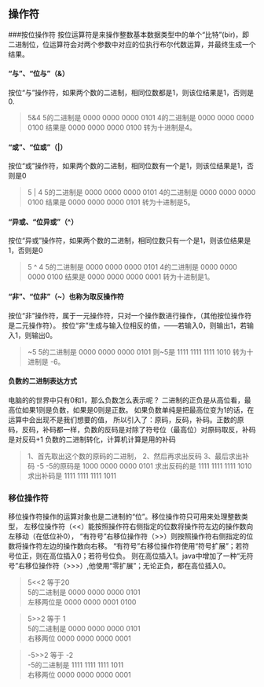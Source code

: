 ## 操作符
###按位操作符
按位运算符是来操作整数基本数据类型中的单个“比特”(bir)，即二进制位，位运算符会对两个参数中对应的位执行布尔代数运算，并最终生成一个结果。<br>
#### “与”、“位与”（&）
按位“与”操作符，如果两个数的二进制，相同位数都是1，则该位结果是1，否则是0.
> 5&4
> 5的二进制是  0000 0000 0000 0101
> 4的二进制是  0000 0000 0000 0100
> 结果是       0000 0000 0000 0100  转为十进制是4。

#### “或”、“位或”（|）
按位“或”操作符，如果两个数的二进制，相同位数有一个是1，则该位结果是1，否则是0
> 5 | 4
> 5的二进制是  0000 0000 0000 0101
> 4的二进制是  0000 0000 0000 0100
> 结果是       0000 0000 0000 0101  转为十进制是5。

#### “异或、“位异或”（^）
按位“异或”操作符，如果两个数的二进制，相同位数只有一个是1，则该位结果是1，否则是0
> 5 ^ 4
> 5的二进制是  0000 0000 0000 0101
> 4的二进制是  0000 0000 0000 0100
> 结果是       0000 0000 0000 0001 转为十进制是1。

#### “非”、“位非”（~）也称为取反操作符
按位“非”操作符，属于一元操作符，只对一个操作数进行操作，（其他按位操作符是二元操作符）。
按位“非”生成与输入位相反的值，——若输入0，则输出1，若输入1，则输出0。
> ~5
> 5的二进制是  0000 0000 0000 0101
> 则~5是       1111 1111 1111 1010  转为十进制是 -6。

#### 负数的二进制表达方式
电脑的的世界中只有0和1，那么负数怎么表示呢？
二进制的正负是从高位看，最高位如果1则是负数，如果是0则是正数。
如果负数单纯是把最高位变为1的话，在运算中会出现不是我们想要的值，
所以引入了：原码，反码，补码。正数的原码，反码，补码都一样，负数的反码是对除了符号位（最高位）对原码取反，补码是对反码+1
负数的二进制转化，计算机计算是用的补码<br>
> 1、首先取出这个数的原码的二进制，
> 2、然后再求出反码
> 3、最后求出补码
> -5
> -5的原码是                1000 0000 0000 0101
> 求出反码的是              1111 1111 1111 1010
> 求出补码是                1111 1111 1111 1011

### 移位操作符
移位操作符操作的运算对象也是二进制的“位”。移位操作符只可用来处理整数类型，
左移位操作符（<<）能按照操作符右侧指定的位数将操作符左边的操作数向左移动（在低位补0），
“有符号”右移位操作符（>>）则按照操作符右侧指定的位数将操作符左边的操作数向右移。
“有符号”右移位操作符使用“符号扩展”；若符号位正，则在高位插入0；若符号位负。
则在高位插入1。java中增加了一种“无符号”右移位操作符（>>>）,他使用“零扩展”；无论正负，都在高位插入0。<br>
> 5<<2 等于20<br>
> 5的二进制是   0000 0000 0000 0101<br>
> 左移两位是    0000 0000 0001 0100<br>

> 5>>2 等于 1<br>
> 5的二进制是   0000 0000 0000 0101<br>
> 右移两位      0000 0000 0000 0001<br>

> -5>>2 等于 -2<br>
> -5的二进制是   1111 1111 1111 1011<br>
> 右移两位      0000 0000 0000 0001<br>